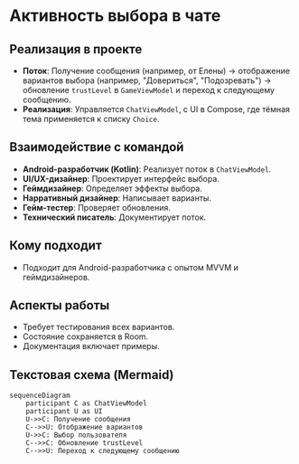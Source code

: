 # Активность выбора в чате

## Реализация в проекте
- **Поток**: Получение сообщения (например, от Елены) → отображение вариантов выбора (например, "Довериться", "Подозревать") → обновление `trustLevel` в `GameViewModel` и переход к следующему сообщению.
- **Реализация**: Управляется `ChatViewModel`, с UI в Compose, где тёмная тема применяется к списку `Choice`.

## Взаимодействие с командой
- **Android-разработчик (Kotlin)**: Реализует поток в `ChatViewModel`.
- **UI/UX-дизайнер**: Проектирует интерфейс выбора.
- **Геймдизайнер**: Определяет эффекты выбора.
- **Нарративный дизайнер**: Написывает варианты.
- **Гейм-тестер**: Проверяет обновления.
- **Технический писатель**: Документирует поток.

## Кому подходит
- Подходит для Android-разработчика с опытом MVVM и геймдизайнеров.

## Аспекты работы
- Требует тестирования всех вариантов.
- Состояние сохраняется в Room.
- Документация включает примеры.

## Текстовая схема (Mermaid)
```mermaid
sequenceDiagram
    participant C as ChatViewModel
    participant U as UI
    U->>C: Получение сообщения
    C-->>U: Отображение вариантов
    U->>C: Выбор пользователя
    C-->>C: Обновление trustLevel
    C-->>U: Переход к следующему сообщению
``` 
